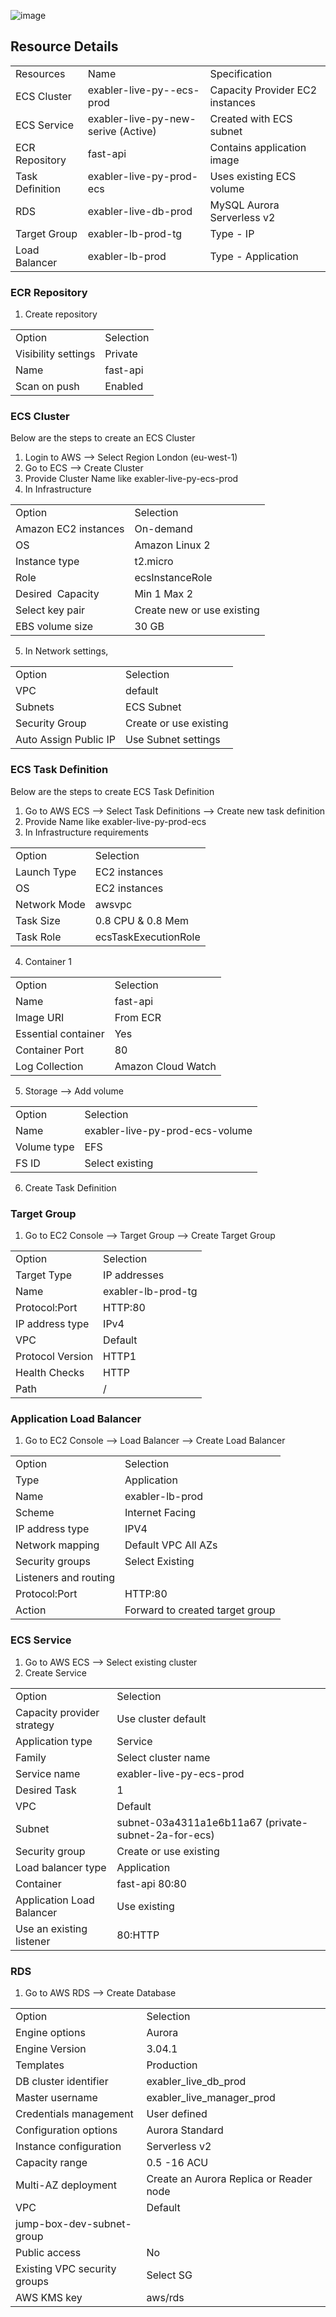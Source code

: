 ![image](https://github.com/sarang071/Jenkins/assets/121010297/c49d46c4-82f4-4275-be91-100fd35a2d17)


## Resource Details

|   |   |   |
|---|---|---|
  |Resources|Name|Specification|
  |ECS Cluster|exabler-live-py--ecs-prod|Capacity Provider EC2 instances|
  |ECS Service|exabler-live-py-new-serive (Active)|Created with ECS subnet|
  |ECR Repository|fast-api|Contains application image|
  |Task Definition|exabler-live-py-prod-ecs|Uses existing ECS volume|
  |RDS|exabler-live-db-prod|MySQL Aurora Serverless v2|
  |Target Group|exabler-lb-prod-tg|Type - IP|
  |Load Balancer|exabler-lb-prod|Type - Application|

### ECR Repository

1. Create repository

|   |   |
|---|---|
 |Option|Selection|
|Visibility settings|Private|
|Name|fast-api|
|Scan on push|Enabled|

### ECS Cluster

Below are the steps to create an ECS Cluster

1. Login to AWS --> Select Region London (eu-west-1)
2. Go to ECS --> Create Cluster
3. Provide Cluster Name like exabler-live-py-ecs-prod
4. In Infrastructure

|   |   |
|---|---|
 |Option|Selection|
 |Amazon EC2 instances|On-demand|
 |OS|Amazon Linux 2|
 |Instance type|t2.micro|
 |Role|ecsInstanceRole|
 |Desired  Capacity|Min 1 Max 2|
 |Select key pair|Create new or use existing|
 |EBS volume size|30 GB|
 
   
5. In Network settings,

|   |   |
|---|---|
 |Option|Selection|
 |VPC|default|
 |Subnets|ECS Subnet|
 |Security Group|Create or use existing|
 |Auto Assign Public IP|Use Subnet settings|


### ECS Task Definition

Below are the steps to create ECS Task Definition

1. Go to AWS ECS --> Select Task Definitions --> Create new task definition
2. Provide Name like exabler-live-py-prod-ecs
3. In Infrastructure requirements 

|   |   |
|---|---|
 |Option|Selection|
|Launch Type|EC2 instances|
|OS|EC2 instances|
|Network Mode|awsvpc|
|Task Size|0.8 CPU & 0.8 Mem|
|Task Role|ecsTaskExecutionRole|

4. Container 1

|   |   |
|---|---|
 |Option|Selection|
|Name|fast-api|
|Image URI|From ECR|
|Essential container|Yes|
|Container Port|80|
|Log Collection|Amazon Cloud Watch|

 5. Storage --> Add volume

|   |   |
|---|---|
 |Option|Selection|
|Name|exabler-live-py-prod-ecs-volume|
|Volume type|EFS|
|FS ID|Select existing|

6. Create Task Definition

### Target Group

1. Go to EC2 Console --> Target Group --> Create Target Group

|   |   |
|---|---|
 |Option|Selection|
|Target Type|IP addresses|
|Name|exabler-lb-prod-tg|
|Protocol:Port|HTTP:80|
|IP address type|IPv4|
|VPC|Default|
|Protocol Version|HTTP1|
|Health Checks|HTTP|
|Path|/|

### Application Load Balancer

1. Go to EC2 Console --> Load Balancer --> Create Load Balancer

|   |   |
|---|---|
 |Option|Selection|
|Type|Application|
|Name|exabler-lb-prod|
|Scheme|Internet Facing|
|IP address type|IPV4|
|Network mapping|Default VPC All AZs|
|Security groups|Select Existing|
|Listeners and routing||
|Protocol:Port|HTTP:80|
|Action|Forward to created target group|

### ECS Service

1. Go to AWS ECS --> Select existing cluster
2. Create Service

|   |   |
|---|---|
 |Option|Selection|
|Capacity provider strategy|Use cluster default|
|Application type|Service|
|Family|Select cluster name|
|Service name|exabler-live-py-ecs-prod|
|Desired Task|1|
|VPC|Default|
|Subnet|subnet-03a4311a1e6b11a67 (private-subnet-2a-for-ecs)|
|Security group|Create or use existing|
|Load balancer type|Application|
|Container|fast-api 80:80|
|Application Load Balancer|Use existing|
|Use an existing listener|80:HTTP|

### RDS

1. Go to AWS RDS --> Create Database

|   |   |
|---|---|
 |Option|Selection|
|Engine options|Aurora|
|Engine Version|3.04.1|
|Templates|Production|
|DB cluster identifier|exabler_live_db_prod|
|Master username|exabler_live_manager_prod|
|Credentials management|User defined|
|Configuration options|Aurora Standard|
|Instance configuration|Serverless v2|
|Capacity range|0.5 -16 ACU|
|Multi-AZ deployment|Create an Aurora Replica or Reader node|
|VPC|Default|
|jump-box-dev-subnet-group||
|Public access|No|
|Existing VPC security groups|Select SG|
|AWS KMS key|aws/rds|

